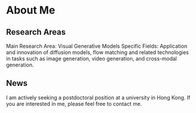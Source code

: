# About Me

## Research Areas
Main Research Area: Visual Generative Models
Specific Fields: Application and innovation of diffusion models, flow matching and related technologies in tasks such as image generation, video generation, and cross-modal generation.

## News

I am actively seeking a postdoctoral position at a university in Hong Kong. If you are interested in me, please feel free to contact me.